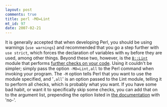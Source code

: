 ```yaml
--- 
layout: post
comments: true
title: perl -MO=Lint
mt_id: 97
date: 2007-02-21
---
```

It is generally accepted that when developing Perl, you should be using warnings (`use warnings`) and recommended that you go a step further with `use strict`, which forces the declaration of variables with `my` before they are used, among other things.  Beyond these two, however, is the [`B::Lint`](http://search.cpan.org/~nwclark/perl-5.8.8/ext/B/B/Lint.pm) module that performs [further checks on your code](http://www.perl.com/doc/manual/html/lib/B/Lint.html).  Using it couldn't be simpler; simply pass the option `-MO=Lint,all` to the Perl command when invoking your program.  The `-M` option tells Perl that you want to use the module specified, and '`,all`' is an option passed to the Lint module, telling it to perform all checks, which is probably what you want.  If you have some bad habit, or want it to specifically skip some checks, you can add that on to the argument list, prepending the option listed in [the documentation](http://search.cpan.org/~nwclark/perl-5.8.8/ext/B/B/Lint.pm) with 'no-'.
